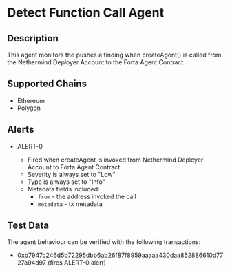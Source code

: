 # Detect Function Call Agent 

## Description

This agent monitors the pushes a finding when createAgent() is called from the Nethermind Deployer Account to the Forta Agent Contract

## Supported Chains

- Ethereum
- Polygon

## Alerts

- ALERT-0

  - Fired when createAgent is invoked from Nethermind Deployer Account to Forta Agent Contract
  - Severity is always set to "Low"
  - Type is always set to "Info"
  - Metadata fields included:
    - `from` - the address invoked the call
    - `metadata` - tx metadata

## Test Data

The agent behaviour can be verified with the following transactions:

- 0xb7947c246d5b72295dbb6ab26f87f8959aaaaa430daa852886610d7727a94d97 (fires ALERT-0 alert)

